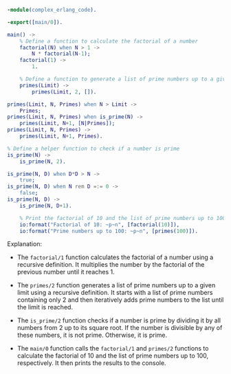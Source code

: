 ```erlang
-module(complex_erlang_code).

-export([main/0]).

main() ->
    % Define a function to calculate the factorial of a number
    factorial(N) when N > 1 ->
        N * factorial(N-1);
    factorial(1) ->
        1.

    % Define a function to generate a list of prime numbers up to a given limit
    primes(Limit) ->
        primes(Limit, 2, []).

primes(Limit, N, Primes) when N > Limit ->
    Primes;
primes(Limit, N, Primes) when is_prime(N) ->
    primes(Limit, N+1, [N|Primes]);
primes(Limit, N, Primes) ->
    primes(Limit, N+1, Primes).

% Define a helper function to check if a number is prime
is_prime(N) ->
    is_prime(N, 2).

is_prime(N, D) when D*D > N ->
    true;
is_prime(N, D) when N rem D =:= 0 ->
    false;
is_prime(N, D) ->
    is_prime(N, D+1).

    % Print the factorial of 10 and the list of prime numbers up to 100
    io:format("Factorial of 10: ~p~n", [factorial(10)]),
    io:format("Prime numbers up to 100: ~p~n", [primes(100)]).
```

Explanation:

* The `factorial/1` function calculates the factorial of a number using a recursive definition. It multiplies the number by the factorial of the previous number until it reaches 1.

* The `primes/2` function generates a list of prime numbers up to a given limit using a recursive definition. It starts with a list of prime numbers containing only 2 and then iteratively adds prime numbers to the list until the limit is reached.

* The `is_prime/2` function checks if a number is prime by dividing it by all numbers from 2 up to its square root. If the number is divisible by any of these numbers, it is not prime. Otherwise, it is prime.

* The `main/0` function calls the `factorial/1` and `primes/2` functions to calculate the factorial of 10 and the list of prime numbers up to 100, respectively. It then prints the results to the console.
